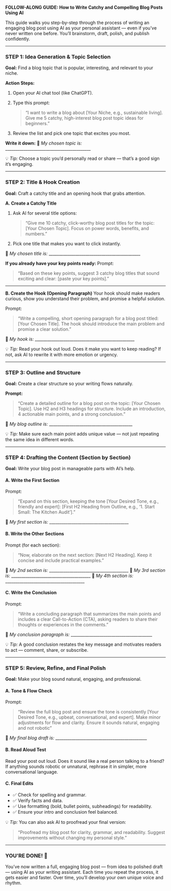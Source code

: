 
**FOLLOW-ALONG GUIDE: How to Write Catchy and Compelling Blog Posts Using AI**

This guide walks you step-by-step through the process of writing an engaging blog post using AI as your personal assistant — even if you’ve never written one before.
You’ll brainstorm, draft, polish, and publish confidently.

---

### **STEP 1: Idea Generation & Topic Selection**

**Goal:** Find a blog topic that is popular, interesting, and relevant to your niche.

**Action Steps:**

1. Open your AI chat tool (like ChatGPT).
2. Type this prompt:

   > “I want to write a blog about [Your Niche, e.g., sustainable living]. Give me 5 catchy, high-interest blog post topic ideas for beginners.”
3. Review the list and pick one topic that excites you most.

**Write it down:**
📝 *My chosen topic is:* __________________________________________

💡 *Tip:* Choose a topic you’d personally read or share — that’s a good sign it’s engaging.

---

### **STEP 2: Title & Hook Creation**

**Goal:** Craft a catchy title and an opening hook that grabs attention.

**A. Create a Catchy Title**

1. Ask AI for several title options:

   > “Give me 10 catchy, click-worthy blog post titles for the topic: [Your Chosen Topic]. Focus on power words, benefits, and numbers.”
2. Pick one title that makes you want to click instantly.

📝 *My chosen title is:* _____________________________________________

**If you already have your key points ready:**
Prompt:

> “Based on these key points, suggest 3 catchy blog titles that sound exciting and clear: [paste your key points].”

---

**B. Create the Hook (Opening Paragraph)**
Your hook should make readers curious, show you understand their problem, and promise a helpful solution.

Prompt:

> “Write a compelling, short opening paragraph for a blog post titled: [Your Chosen Title]. The hook should introduce the main problem and promise a clear solution.”

📝 *My hook is:* _________________________________________________

💡 *Tip:* Read your hook out loud. Does it make you want to keep reading? If not, ask AI to rewrite it with more emotion or urgency.

---

### **STEP 3: Outline and Structure**

**Goal:** Create a clear structure so your writing flows naturally.

**Prompt:**

> “Create a detailed outline for a blog post on the topic: [Your Chosen Topic]. Use H2 and H3 headings for structure. Include an introduction, 4 actionable main points, and a strong conclusion.”

📝 *My blog outline is:* _________________________________________

💡 *Tip:* Make sure each main point adds unique value — not just repeating the same idea in different words.

---

### **STEP 4: Drafting the Content (Section by Section)**

**Goal:** Write your blog post in manageable parts with AI’s help.

#### **A. Write the First Section**

Prompt:

> “Expand on this section, keeping the tone [Your Desired Tone, e.g., friendly and expert]: [First H2 Heading from Outline, e.g., ‘1. Start Small: The Kitchen Audit’].”

📝 *My first section is:* _______________________________________

#### **B. Write the Other Sections**

Prompt (for each section):

> “Now, elaborate on the next section: [Next H2 Heading]. Keep it concise and include practical examples.”

📝 *My 2nd section is:* _______________________________________
📝 *My 3rd section is:* _______________________________________
📝 *My 4th section is:* _______________________________________

#### **C. Write the Conclusion**

Prompt:

> “Write a concluding paragraph that summarizes the main points and includes a clear Call-to-Action (CTA), asking readers to share their thoughts or experiences in the comments.”

📝 *My conclusion paragraph is:* ________________________________________

💡 *Tip:* A good conclusion restates the key message and motivates readers to act — comment, share, or subscribe.

---

### **STEP 5: Review, Refine, and Final Polish**

**Goal:** Make your blog sound natural, engaging, and professional.

#### **A. Tone & Flow Check**

Prompt:

> “Review the full blog post and ensure the tone is consistently [Your Desired Tone, e.g., upbeat, conversational, and expert]. Make minor adjustments for flow and clarity. Ensure it sounds natural, engaging and not robotic”

📝 *My final blog draft is:* _____________________________________________

#### **B. Read Aloud Test**

Read your post out loud. Does it sound like a real person talking to a friend?
If anything sounds robotic or unnatural, rephrase it in simpler, more conversational language.

#### **C. Final Edits**

* ✅ Check for spelling and grammar.
* ✅ Verify facts and data.
* ✅ Use formatting (bold, bullet points, subheadings) for readability.
* ✅ Ensure your intro and conclusion feel balanced.

💡 *Tip:* You can also ask AI to proofread your final version:

> “Proofread my blog post for clarity, grammar, and readability. Suggest improvements without changing my personal style.”

---

### **YOU’RE DONE! 🎉**

You’ve now written a full, engaging blog post — from idea to polished draft — using AI as your writing assistant.
Each time you repeat the process, it gets easier and faster. Over time, you’ll develop your own unique voice and rhythm.

